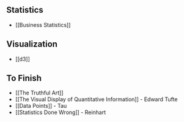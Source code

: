 ## Statistics

* [[Business Statistics]]

## Visualization

* [[d3]]

## To Finish

* [[The Truthful Art]]
* [[The Visual Display of Quantitative Information]] - Edward Tufte
* [[Data Points]] - Tau
* [[Statistics Done Wrong]] - Reinhart
